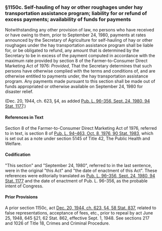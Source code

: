 ### §1150c. Self-hauling of hay or other roughages under hay transportation assistance program; liability for or refund of excess payments; availability of funds for payments ###

Notwithstanding any other provision of law, no persons who have received or have owing to them, prior to September 24, 1980, payments at rates announced by the Secretary of Agriculture for self-hauling of hay or other roughages under the hay transportation assistance program shall be liable for, or be obligated to refund, any amount that is determined by the Secretary to be in excess of the payment computed in accordance with the maximum rate provided by section 8 of the Farmer-to-Consumer Direct Marketing Act of 1976: *Provided*, That the Secretary determines that such persons have otherwise complied with the terms and conditions of, and are otherwise entitled to payments under, the hay transportation assistance program. Any payments made pursuant to this section shall be made out of funds appropriated or otherwise available on September 24, 1980 for disaster relief.

(Dec. 20, 1944, ch. 623, §4, as added [Pub. L. 96–356, Sept. 24, 1980, 94 Stat. 1177](/statviewer.htm?volume=94&page=1177).)

#### References in Text ####

Section 8 of the Farmer-to-Consumer Direct Marketing Act of 1976, referred to in text, is section 8 of [Pub. L. 94–463, Oct. 8, 1976, 90 Stat. 1983](/statviewer.htm?volume=90&page=1983), which is set out as a note under section 5145 of Title 42, The Public Health and Welfare.

#### Codification ####

"This section" and "September 24, 1980", referred to in the last sentence, were in the original "this Act" and "the date of enactment of this Act". These references were editorially translated as [Pub. L. 96–356, Sept. 24, 1980, 94 Stat. 1177](/statviewer.htm?volume=94&page=1177) and the date of enactment of Pub. L. 96–356, as the probable intent of Congress.

#### Prior Provisions ####

A prior section 1150c, act [Dec. 20, 1944, ch. 623, §4, 58 Stat. 837](/statviewer.htm?volume=58&page=837), related to false representations, acceptance of fees, etc., prior to repeal by act June 25, 1948, 645 §21, 62 Stat. 862, effective Sept. 1, 1948. See sections 217 and 1026 of Title 18, Crimes and Criminal Procedure.